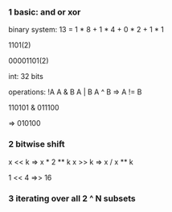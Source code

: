 ### 1 basic: and or xor

binary system: 13 = 1 * 8 + 1 * 4 + 0 * 2 + 1 * 1 

1101(2)

00001101(2)

int: 32 bits

operations:
!A
A & B
A | B
A ^ B => A != B

110101  &
011100

=> 010100

### 2 bitwise shift

x << k => x * 2 ** k
x >> k => x / x ** k

1 << 4 =>> 16
### 3 iterating over all 2 ^ N subsets

